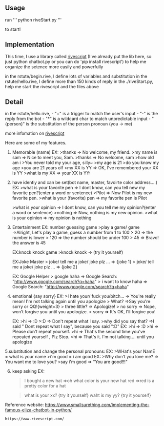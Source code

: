 ## Usage

run
'''
python riveStart.py
'''

to start!





## Implementation

This time, I use a library called [rivescript](https://www.rivescript.com/)
(I've already put the lib here, so just python chatbot.py
or you can do 'pip install rivescript')
to help me organize the setence more easily and powerfully 


in the rstute/begin.rive, I define lots of variables and substitution
in the rstute/hello.rive, I define more than 150 kinds of reply
in the ./riveStart.py, help me start the rivescript and the files above

## Detail

in the rstute/hello.rive,
	- "+" is a trigger to match the user's input
	- "-" is the reply from the bot
	- "\*" is a wildcard char to match unpredictable input
	- "{person}" is the substitution of the person pronoun (you -> me)
	
more infomation on [rivescript](https://www.rivescript.com/)

Here are some of my features.


1. Memorable (name)
	EX:
	\>thanks  => No welcome, my friend.
	\>my name is sam => Nice to meet you, Sam.
	\>thanks  => No welcome, sam
	\>how old am i
	\>You never told my your age, silly~
	\>my age is 21
	\>do you know my age
	\>you are 21 years olf
	\>my XX is YY => OK, I've remembered your XX is YY
    \>what is my XX => your XX is YY:



2. have identiy and can be set(bot name, master, favoirte color address....)
   EX: 
   \>what is your favorite pen => I dont know, can you tell new my favorite pen?(enter a word or sentence)
   \>Pilot  => Now Pilot is my new favorite pen.
   \>what is your (favorite) pen => my favorite pen is Pilot

   \>what is your opinion => I dont know, can you tell me my opinion?(enter a word or sentence)
   \>nothing  => Now, nothing is my new opinion.
   \>what is your opinion => my opinion is nothing

3. Entertainment
	EX: number guessing game
	\>play a game/ game =>Alright, Let's play a game, guess a number from 1 to 100
	\> 20 => the number is lower
	\> 120 => the number should be under 100
	\> 45 => Bravo! the answer is 45
	
	EX:knock knock game
	\>knock knock => (try it yourself)

	EX:Joke Master
	\> joke/ tell me a joke/ joke plz ... => {joke 1}
	\> joke/ tell me a joke/ joke plz ... => {joke 2}

	EX: Google Helper
	\> google haha => Google Search:  "http://www.google.com/search?q=haha" 
	\> i want to know haha => Google Search:  "http://www.google.com/search?q=haha" 

4. emotional {say sorry}
	EX: 
	\>I hate your/ fuck you/bitch...  => You're really mean! I'm not talking again until you apologize
	\> What? =>Say you're sorry or QQ!{weight=3}
	\> three little? => Apologize!
	\> no sorry   => Nope, won't forgive you until you apologize.
	\> sorry    => It's OK, I'll forgive you!
	
	EX: 
	\>hi => :D
	\>:D => Don't repeat what I say.
	\>why did you say that? =>I said " Dont repeat what I say", because you said ":D"
	EX:
	\>hi => :D
	\>hi => Please don't repeat yourself.
	\>hi =>  That's the second time you've repeated yourself , Plz Stop.
	\>hi =>  That's it. I'm not talking.... until you apologize

5.substitution and change the personal pronouns: 
   	EX:
	>WHat's your NamE   =    what is your name
   	>i'm good    		=    i am good
    EX: 
	>Why don't you love me? => You want me to love you?
	>say i'm good => "You are good!!!"

6. keep asking
	EX:
	>I bought a new hat =>oh what color is your new hat
	>red =>red is a pretty color for a hat

	>what is your xx? {try it yourself}
	>waht is my yy? {try it yourself}


Reference website:
	https://www.smallsurething.com/implementing-the-famous-eliza-chatbot-in-python/

	https://www.rivescript.com/


